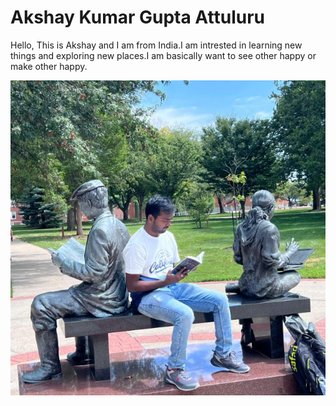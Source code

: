 # Akshay Kumar Gupta Attuluru
Hello, This is Akshay and I am from India.I am intrested in learning new things and exploring new places.I am basically want to see other happy or make other happy.

![My image](https://github.com/Attuluru/my2-Attuluru/blob/main/My%20Pic.jpg?raw=true)
